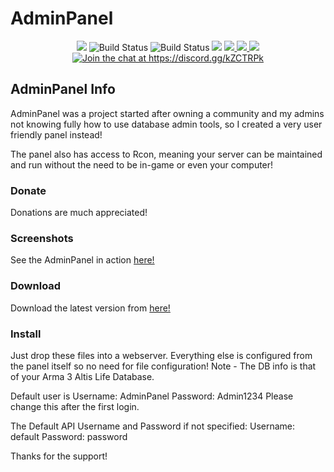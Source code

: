 # AdminPanel
<p align="center">
<img src="https://api.codacy.com/project/badge/Grade/6329b086389946eeb2dc4a792d2eb50e"/>
<img src="https://scrutinizer-ci.com/g/Jason2605/AdminPanel/badges/quality-score.png?b=master" alt="Build Status">
<img src="https://scrutinizer-ci.com/g/Jason2605/AdminPanel/badges/build.png?b=master" alt="Build Status">
<img src="https://codeclimate.com/github/Jason2605/AdminPanel/badges/gpa.svg" />

<a href = "https://drive.google.com/open?id=0B5NOvZ674-GMUFgweDJPZGZNbk0">
    <img src="https://img.shields.io/badge/Mac_OS_X-64_bit-blue.svg" />
</a>

<a href = "https://drive.google.com/open?id=0B5NOvZ674-GMLUh4UnNGWW5TWGs">
    <img src="https://img.shields.io/badge/Windows-64_bit-green.svg" />
</a>

<a href = "https://drive.google.com/open?id=0B5NOvZ674-GMcDV3elFvcVQ4Ym8">
    <img src="https://img.shields.io/badge/Windows-32_bit-yellow.svg" />
</a>

<a href="https://discord.gg/kZCTRPk">
    <img src="https://img.shields.io/badge/Discord-Join%20chat%20→-738bd7.svg" alt="Join the chat at https://discord.gg/kZCTRPk">		 
</a>

</p>




## AdminPanel Info
AdminPanel was a project started after owning a community and my admins not knowing fully how to use database admin tools, so I created a very user friendly panel instead!

The panel also has access to Rcon, meaning your server can be maintained and run without the need to be in-game or even your computer!

### Donate

Donations are much appreciated!

### Screenshots

See the AdminPanel in action <a href = "https://www.flickr.com/photos/140721778@N03/albums/72157667459890313">here!</a>

### Download

Download the latest version from <a href = "https://github.com/Jason2605/AdminPanel/releases">here!</a>

### Install

Just drop these files into a webserver. Everything else is configured from the panel itself so no need for file configuration!
Note - The DB info is that of your Arma 3 Altis Life Database.

Default user is Username: AdminPanel Password: Admin1234
Please change this after the first login.

The Default API Username and Password if not specified: Username: default Password: password

Thanks for the support!
